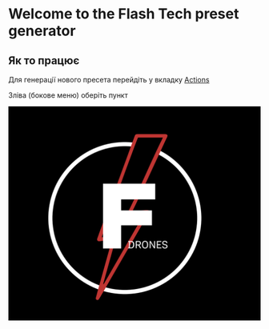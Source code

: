 <h1 align=centre> Welcome to the Flash Tech preset generator </h1>
<h2>Як то працює</h2>
<p>Для генерації нового пресета перейдіть у вкладку <a href="https://github.com/shooreeck/FT/actions">Actions</a></p>
<p>Зліва (бокове меню) оберіть пункт <a href="https://github.com/shooreeck/FT/actions/workflows/main.yml"Preset Generator/></p>
<img src="Addition/logo.png" alt="Italian Trulli">


